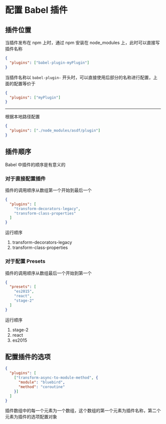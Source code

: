 # 配置 Babel 插件

## 插件位置

当插件发布在 npm 上时，通过 npm 安装在 node_modules 上，此时可以直接写插件名称

```json
{
  "plugins": ["babel-plugin-myPlugin"]
}
```

当插件名称以 `babel-plugin-` 开头时，可以直接使用后部分的名称进行配置，上面的配置等价于

```json
{
  "plugins": ["myPlugin"]
}
```

---

根据本地路径配置

```json
{
  "plugins": ["./node_modules/asdf/plugin"]
}
```

## 插件顺序

Babel 中插件的顺序是有意义的

### 对于直接配置插件

插件的调用顺序从数组第一个开始到最后一个

```json
{
  "plugins": [
    "transform-decorators-legacy",
    "transform-class-properties"
  ]
}
```

运行顺序

1. transform-decorators-legacy
2. transform-class-properties

### 对于配置 Presets

插件的调用顺序从数组最后一个开始到第一个

```json
{
  "presets": [
    "es2015",
    "react",
    "stage-2"
  ]
}
```

运行顺序

1. stage-2
2. react
3. es2015

## 配置插件的选项

```json
{
  "plugins": [
    ["transform-async-to-module-method", {
      "module": "bluebird",
      "method": "coroutine"
    }]
  ]
}
```

插件数组中的每一个元素为一个数组，这个数组的第一个元素为插件名称，第二个元素为插件的选项配置对象

